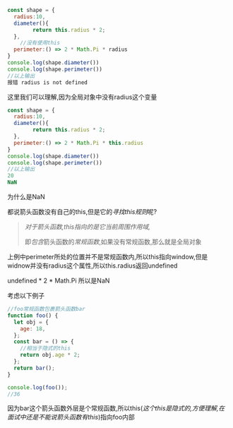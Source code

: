 ```js
const shape = {
  radius:10,
  diameter(){
		return this.radius * 2;
  },
 	//没有使用this
  perimeter:() => 2 * Math.Pi * radius
}
console.log(shape.diameter())
console.log(shape.perimeter())
//以上输出
报错 radius is not defined
```

这里我们可以理解,因为全局对象中没有radius这个变量

```js
const shape = {
  radius:10,
  diameter(){
		return this.radius * 2;
  },
  perimeter:() => 2 * Math.Pi * this.radius
}
console.log(shape.diameter())
console.log(shape.perimeter())
//以上输出
20
NaN
```

为什么是NaN

都说箭头函数没有自己的this,但是它的*寻找this规则*呢?

> *对于箭头函数,this指向的是它当前周围作用域,*
>
> 即*包含*箭头函数的*常规函数*,如果没有常规函数,那么就是全局对象

上例中perimeter所处的位置并不是常规函数内,所以this指向window,但是widnow并没有radius这个属性,所以this.radius返回undefined

undefined * 2 * Math.Pi 所以是NaN

考虑以下例子

```js
//foo常规函数包裹箭头函数bar
function foo() {
  let obj = {
    age: 18,
  };
  const bar = () => {
    //相当于隐式的this
    return obj.age * 2;
  };
  return bar();
}

console.log(foo());
//36
```

因为bar这个箭头函数外层是个常规函数,所以this(*这个this是隐式的,方便理解,在面试中还是不能说箭头函数有this*)指向foo内部

